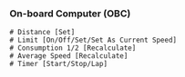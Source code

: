 ### On-board Computer (OBC)

    # Distance [Set]
    # Limit [On/Off/Set/Set As Current Speed]
    # Consumption 1/2 [Recalculate]
    # Average Speed [Recalculate]
    # Timer [Start/Stop/Lap]
